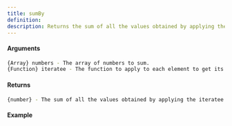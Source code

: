 ```yaml
---
title: sumBy
definition: 
description: Returns the sum of all the values obtained by applying the iteratee function to each element in the array.
---
```



#### Arguments


```bash
{Array} numbers - The array of numbers to sum.
{Function} iteratee - The function to apply to each element to get its value for summing.
```


#### Returns


```bash
{number} - The sum of all the values obtained by applying the iteratee function to each element in the array.
```


#### Example


```ts

```